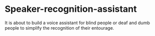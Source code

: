 # Speaker-recognition-assistant
It is about to build a voice assistant for blind people or deaf and dumb people to simplify the recognition of their entourage.
